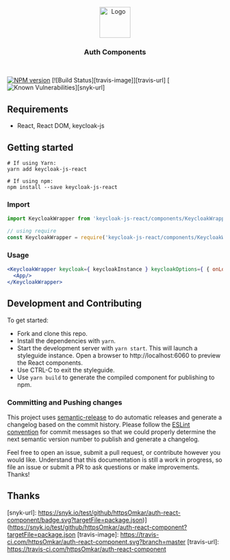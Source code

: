 <p align="center">
  <a href="https://mozilla-frontend-infra-components.netlify.com">
    <img src="https://raw.githubusercontent.com/mozilla-frontend-infra/components/master/logo.png" alt="Logo" width=72 height=72>
  </a>

  <h3 align="center">Auth Components</h3>
</p>

<br>

[![NPM version][npm-image]][npm-url]
[![Build Status][travis-image]][travis-url]
[![Known Vulnerabilities][snyk-image]][snyk-url]

## Requirements

* React, React DOM, keycloak-js

## Getting started

```
# If using Yarn:
yarn add keycloak-js-react

# If using npm:
npm install --save keycloak-js-react
```

### Import

```js
import KeycloakWrapper from 'keycloak-js-react/components/KeycloakWrapper';

// using require
const KeycloakWrapper = require('keycloak-js-react/components/KeycloakWrapper').default;
```

### Usage
```jsx harmony
<KeycloakWrapper keycloak={ keycloakInstance } keycloakOptions={ { onLoad: 'check-sso', checkLoginIframeInterval: 1 } } tokenUpdateInterval={300000}>
  <App/>
</KeycloakWrapper>
```

## Development and Contributing

To get started:

- Fork and clone this repo.
- Install the dependencies with `yarn`.
- Start the development server with `yarn start`. This will launch a styleguide instance.
Open a browser to http://localhost:6060 to preview the React components.
- Use CTRL-C to exit the styleguide.
- Use `yarn build` to generate the compiled component for publishing to npm.

### Committing and Pushing changes

This project uses [semantic-release](https://github.com/semantic-release/semantic-release#readme)
to do automatic releases and generate a changelog based on the commit history. Please follow the
[ESLint convention](https://github.com/conventional-changelog/conventional-changelog/blob/master/packages/conventional-changelog-eslint/README.md)
for commit messages so that we could properly determine the next semantic version number to publish and generate a changelog.

Feel free to open an issue, submit a pull request, or contribute however you would like. Understand that this
documentation is still a work in progress, so file an issue or submit a PR to ask questions or make improvements.
Thanks!

## Thanks

[npm-image]: https://img.shields.io/npm/v/keycloak-js-react.svg
[npm-url]: https://www.npmjs.com/package/keycloak-js-react
[snyk-image]: https://snyk.io/test/github/httpsOmkar/auth-react-component/badge.svg?targetFile=package.json
[snyk-url]: https://snyk.io/test/github/httpsOmkar/auth-react-component/badge.svg?targetFile=package.json)](https://snyk.io/test/github/httpsOmkar/auth-react-component?targetFile=package.json
[travis-image]: https://travis-ci.com/httpsOmkar/auth-react-component.svg?branch=master
[travis-url]: https://travis-ci.com/httpsOmkar/auth-react-component
